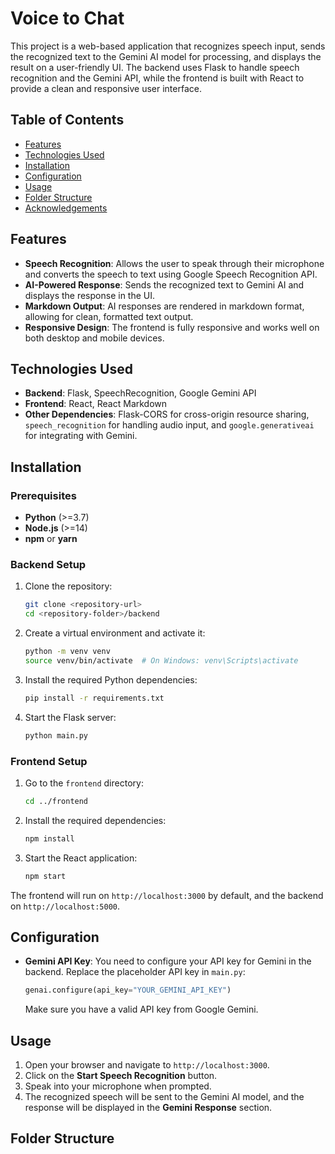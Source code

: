 # Voice to Chat

This project is a web-based application that recognizes speech input, sends the recognized text to the Gemini AI model for processing, and displays the result on a user-friendly UI. The backend uses Flask to handle speech recognition and the Gemini API, while the frontend is built with React to provide a clean and responsive user interface.

## Table of Contents

- [Features](#features)
- [Technologies Used](#technologies-used)
- [Installation](#installation)
- [Configuration](#configuration)
- [Usage](#usage)
- [Folder Structure](#folder-structure)
- [Acknowledgements](#acknowledgements)

## Features

- **Speech Recognition**: Allows the user to speak through their microphone and converts the speech to text using Google Speech Recognition API.
- **AI-Powered Response**: Sends the recognized text to Gemini AI and displays the response in the UI.
- **Markdown Output**: AI responses are rendered in markdown format, allowing for clean, formatted text output.
- **Responsive Design**: The frontend is fully responsive and works well on both desktop and mobile devices.

## Technologies Used

- **Backend**: Flask, SpeechRecognition, Google Gemini API
- **Frontend**: React, React Markdown
- **Other Dependencies**: Flask-CORS for cross-origin resource sharing, `speech_recognition` for handling audio input, and `google.generativeai` for integrating with Gemini.

## Installation

### Prerequisites

- **Python** (>=3.7)
- **Node.js** (>=14)
- **npm** or **yarn**

### Backend Setup

1. Clone the repository:
    ```bash
    git clone <repository-url>
    cd <repository-folder>/backend
    ```

2. Create a virtual environment and activate it:
    ```bash
    python -m venv venv
    source venv/bin/activate  # On Windows: venv\Scripts\activate
    ```

3. Install the required Python dependencies:
    ```bash
    pip install -r requirements.txt
    ```

4. Start the Flask server:
    ```bash
    python main.py
    ```

### Frontend Setup

1. Go to the `frontend` directory:
    ```bash
    cd ../frontend
    ```

2. Install the required dependencies:
    ```bash
    npm install
    ```

3. Start the React application:
    ```bash
    npm start
    ```

The frontend will run on `http://localhost:3000` by default, and the backend on `http://localhost:5000`.

## Configuration

- **Gemini API Key**: You need to configure your API key for Gemini in the backend. Replace the placeholder API key in `main.py`:

    ```python
    genai.configure(api_key="YOUR_GEMINI_API_KEY")
    ```

    Make sure you have a valid API key from Google Gemini.

## Usage

1. Open your browser and navigate to `http://localhost:3000`.
2. Click on the **Start Speech Recognition** button.
3. Speak into your microphone when prompted.
4. The recognized speech will be sent to the Gemini AI model, and the response will be displayed in the **Gemini Response** section.

## Folder Structure

